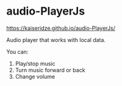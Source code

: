 # audio-PlayerJs
https://kaiseridze.github.io/audio-PlayerJs/

Audio player that works with local data.

You can:
1.	Play/stop music
2.	Turn music forward or back
3.  Change volume
